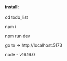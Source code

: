 <h4>install:</h4>
<p>cd todo_list</p>
<p>npm i</p>
<p>npm run dev</p>
<p>go to -> http://localhost:5173</p>
<p>node - v16.16.0</p>

